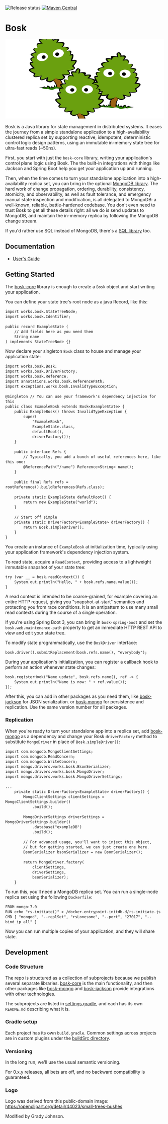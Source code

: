 ![Release status](https://github.com/boskworks/bosk/actions/workflows/release.yml/badge.svg)
[![Maven Central](https://img.shields.io/maven-central/v/works.bosk/bosk-core)](https://central.sonatype.com/namespace/works.bosk)

# Bosk

![Three inquisitive cartoon trees with eyes](/art/bosk-3trees-wide-small.png)

Bosk is a Java library for state management in distributed systems.
It eases the journey from a simple standalone application to a high-availability clustered replica set
by supporting reactive, idempotent, deterministic control logic design patterns,
using an immutable in-memory state tree for ultra-fast reads (~50ns).

First, you start with just the `bosk-core` library, writing your application's control plane logic using Bosk.
The the built-in integrations with things like Jackson and Spring Boot help you get your application up and running.

Then, when the time comes to turn your standalone application into a high-availability replica set,
you can bring in the optional [MongoDB library](bosk-mongo).
The hard work of change propagation, ordering, durability, consistency, atomicity, and observability,
as well as fault tolerance, and emergency manual state inspection and modification,
is all delegated to MongoDB: a well-known, reliable, battle-hardened codebase.
You don't even need to trust Bosk to get all these details right:
all we do is send updates to MongoDB, and maintain the in-memory replica by following the MongoDB change stream.

If you'd rather use SQL instead of MongoDB, there's a [SQL library](bosk-sql) too.

## Documentation
- [User's Guide](docs/USERS.md)

## Getting Started

The [bosk-core](bosk-core) library is enough to create a `Bosk` object and start writing your application.

You can define your state tree's root node as a java Record, like this:

```
import works.bosk.StateTreeNode;
import works.bosk.Identifier;

public record ExampleState (
	// Add fields here as you need them
	String name
) implements StateTreeNode {}
```

Now declare your singleton `Bosk` class to house and manage your application state:

```
import works.bosk.Bosk;
import works.bosk.DriverFactory;
import works.bosk.Reference;
import annotations.works.bosk.ReferencePath;
import exceptions.works.bosk.InvalidTypeException;

@Singleton // You can use your framework's dependency injection for this
public class ExampleBosk extends Bosk<ExampleState> {
	public ExampleBosk() throws InvalidTypeException {
		super(
			"ExampleBosk",
			ExampleState.class,
			defaultRoot(),
			driverFactory());
	}

	public interface Refs {
		// Typically, you add a bunch of useful references here, like this one:
		@ReferencePath("/name") Reference<String> name();
	}

	public final Refs refs = rootReference().buildReferences(Refs.class);

	private static ExampleState defaultRoot() {
		return new ExampleState("world");
	}

	// Start off simple
	private static DriverFactory<ExampleState> driverFactory() {
		return Bosk.simpleDriver();
	}
}
```

You create an instance of `ExampleBosk` at initialization time,
typically using your application framework's dependency injection system.

To read state, acquire a `ReadContext`, providing access to a lightweight immutable snapshot of your state tree:

```
try (var __ = bosk.readContext()) {
	System.out.println("Hello, " + bosk.refs.name.value());
}
```

A read context is intended to be coarse-grained, for example covering an entire HTTP request,
giving you "snapshot-at-start" semantics and protecting you from race conditions.
It is an antipattern to use many small read contexts during the course of a single operation.

If you're using Spring Boot 3, you can bring in `bosk-spring-boot`
and set the `bosk.web.maintenance-path` property to get an immediate HTTP REST API to view and edit your state tree.

To modify state programmatically, use the `BoskDriver` interface:

```
bosk.driver().submitReplacement(bosk.refs.name(), "everybody");
```

During your application's initialization, you can register a callback hook to perform an action whenever state changes:

```
bosk.registerHook("Name update", bosk.refs.name(), ref -> {
	System.out.println("Name is now: " + ref.value());
});
```

After this, you can add in other packages as you need them,
like [bosk-jackson](bosk-jackson) for JSON serialization.
or [bosk-mongo](bosk-mongo) for persistence and replication.
Use the same version number for all packages.

### Replication

When you're ready to turn your standalone app into a replica set,
add [bosk-mongo](bosk-mongo) as a dependency
and change your Bosk `driverFactory` method to substitute `MongoDriver` in place of `Bosk.simpleDriver()`:

```
import com.mongodb.MongoClientSettings;
import com.mongodb.ReadConcern;
import com.mongodb.WriteConcern;
import mongo.drivers.works.bosk.BsonSerializer;
import mongo.drivers.works.bosk.MongoDriver;
import mongo.drivers.works.bosk.MongoDriverSettings;

...
	private static DriverFactory<ExampleState> driverFactory() {
		MongoClientSettings clientSettings = MongoClientSettings.builder()
			.build();

		MongoDriverSettings driverSettings = MongoDriverSettings.builder()
			.database("exampleDB")
			.build();

		// For advanced usage, you'll want to inject this object,
		// but for getting started, we can just create one here.
		BsonSerializer bsonSerializer = new BsonSerializer();

		return MongoDriver.factory(
			clientSettings,
			driverSettings,
			bsonSerializer);
	}
```

To run this, you'll need a MongoDB replica set.
You can run a single-node replica set using the following `Dockerfile`:

```
FROM mongo:7.0
RUN echo "rs.initiate()" > /docker-entrypoint-initdb.d/rs-initiate.js
CMD [ "mongod", "--replSet", "rsLonesome", "--port", "27017", "--bind_ip_all" ]
```

Now you can run multiple copies of your application, and they will share state.

## Development

### Code Structure

The repo is structured as a collection of subprojects because we publish several separate libraries.
[bosk-core](bosk-core) is the main functionality, and then other packages like [bosk-mongo](bosk-mongo) and [bosk-jackson](bosk-jackson)
provide integrations with other technologies.

The subprojects are listed in [settings.gradle](settings.gradle), and each has its own `README.md` describing what it is.

### Gradle setup

Each project has its own `build.gradle`.
Common settings across projects are in custom plugins under the [buildSrc directory](buildSrc/src/main/groovy).

### Versioning

In the long run, we'll use the usual semantic versioning.

For 0.x.y releases, all bets are off, and no backward compatibility is guaranteed.

### Logo

Logo was derived from this public-domain image: https://openclipart.org/detail/44023/small-trees-bushes

Modified by Grady Johnson.
